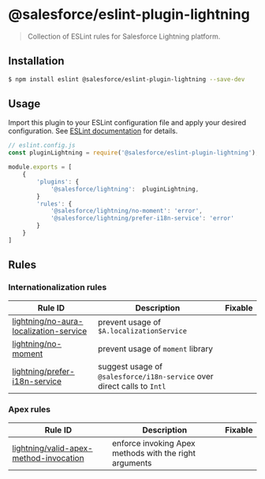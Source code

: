 # @salesforce/eslint-plugin-lightning

> Collection of ESLint rules for Salesforce Lightning platform.

## Installation

```sh
$ npm install eslint @salesforce/eslint-plugin-lightning --save-dev
```

## Usage

Import this plugin to your ESLint configuration file and apply your desired configuration. See [ESLint documentation](http://eslint.org/docs/user-guide/configuring#configuring-plugins) for details.

```js
// eslint.config.js
const pluginLightning = require('@salesforce/eslint-plugin-lightning');

module.exports = [
    {
        'plugins': {
            '@salesforce/lightning':  pluginLightning,
        }
        'rules': {
            '@salesforce/lightning/no-moment': 'error',
            '@salesforce/lightning/prefer-i18n-service': 'error'
        }
    }
]
```

## Rules

### Internationalization rules

| Rule ID                                                                                | Description                                                             | Fixable |
| -------------------------------------------------------------------------------------- | ----------------------------------------------------------------------- | ------- |
| [lightning/no-aura-localization-service](./docs/rules/no-aura-localization-service.md) | prevent usage of `$A.localizationService`                               |         |
| [lightning/no-moment](./docs/rules/no-moment.md)                                       | prevent usage of `moment` library                                       |         |
| [lightning/prefer-i18n-service](./docs/rules/prefer-i18n-service.md)                   | suggest usage of `@salesforce/i18n-service` over direct calls to `Intl` |         |

### Apex rules

| Rule ID                                                                                | Description                                            | Fixable |
| -------------------------------------------------------------------------------------- | ------------------------------------------------------ | ------- |
| [lightning/valid-apex-method-invocation](./docs/rules/valid-apex-method-invocation.md) | enforce invoking Apex methods with the right arguments |         |
